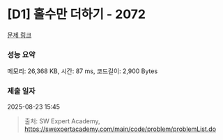 # [D1] 홀수만 더하기 - 2072 

[문제 링크](https://swexpertacademy.com/main/code/problem/problemDetail.do?contestProbId=AV5QSEhaA5sDFAUq) 

### 성능 요약

메모리: 26,368 KB, 시간: 87 ms, 코드길이: 2,900 Bytes

### 제출 일자

2025-08-23 15:45



> 출처: SW Expert Academy, https://swexpertacademy.com/main/code/problem/problemList.do